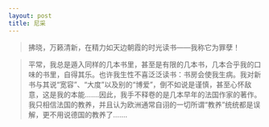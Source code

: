 ```yaml
---
layout: post
title: 尼采
---
```


> 拂晓，万籁清新，在精力如天边朝霞的时光读书——我称它为罪孽！


> 平常，我总是遁入同样的几本书里，甚至是有限的几本书，几本合乎我的口味的书里，自得其乐。也许我生性不喜泛泛读书：书房会使我生病。我对新书与其说“宽容”、“大度”以及别的“博爱”，倒不如说是谨慎，甚至心怀敌意，这是我的本能.......因此，我手不释卷的是几本早年的法国作家的著作。我只相信法国的教养，并且认为欧洲通常自诩的一切所谓“教养”统统都是误解，更不用说德国的教养了.......

